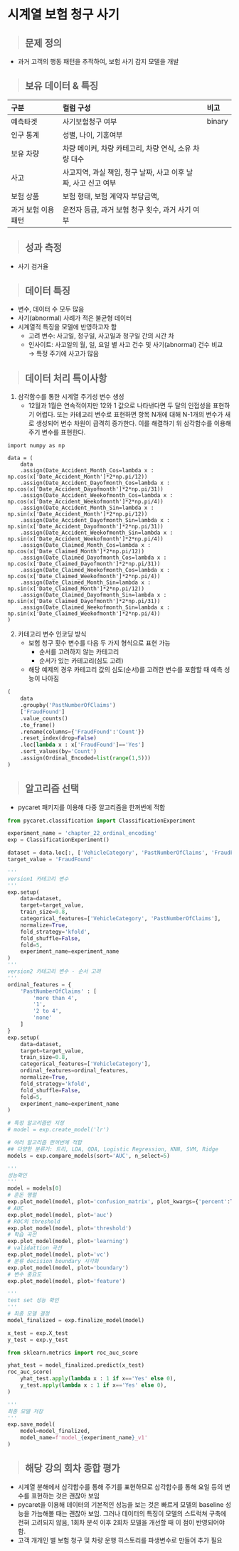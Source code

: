 # 시계열 보험 청구 사기

> ## 문제 정의
- 과거 고객의 행동 패턴을 추적하여, 보험 사기 감지 모델을 개발


> ## 보유 데이터 & 특징

|구분|컬럼 구성|비고|
|:---|:---|:---|
|예측타겟|사기보험청구 여부|binary|
|인구 통계|성별, 나이, 기혼여부||
|보유 차량|차량 메이커, 차량 카테고리, 차량 연식, 소유 차량 대수||
|사고|사고지역, 과실 책임, 청구 날짜, 사고 이후 날짜, 사고 신고 여부|
|보험 상품|보험 형태, 보험 계약자 부담금액, ||
|과거 보험 이용 패턴|운전자 등급, 과거 보험 청구 횟수, 과거 사기 여부||


> ## 성과 측정
- 사기 검거율

> ## 데이터 특징
- 변수, 데이터 수 모두 많음
- 사기(abnormal) 사례가 적은 불균형 데이터
- 시계열적 특징을 모델에 반영하고자 함
    - 고려 변수: 사고일, 청구일, 사고일과 청구일 간의 시간 차
    - 인사이트: 사고일의 월, 일, 요일 별 사고 건수 및 사기(abnormal) 건수 비교 <br/> $\rightarrow$ 특정 주기에 사고가 많음

> ## 데이터 처리 특이사항
1. 삼각함수를 통한 시계열 주기성 변수 생성
    - 12월과 1월은 연속적이지만 12와 1 값으로 나타낸다면 두 달의 인접성을 표현하기 어렵다. 또는 카테고리 변수로 표현하면 항목 N개에 대해 N-1개의 변수가 새로 생성되어 변수 차원이 급격히 증가한다. 이를 해결하기 위 삼각함수를 이용해 주기 변수를 표현한다.  
~~~
import numpy as np

data = (
    data
    .assign(Date_Accident_Month_Cos=lambda x : np.cos(x['Date_Accident_Month']*2*np.pi/12))
    .assign(Date_Accident_Dayofmonth_Cos=lambda x : np.cos(x['Date_Accident_Dayofmonth']*2*np.pi/31))
    .assign(Date_Accident_Weekofmonth_Cos=lambda x : np.cos(x['Date_Accident_Weekofmonth']*2*np.pi/4))
    .assign(Date_Accident_Month_Sin=lambda x : np.sin(x['Date_Accident_Month']*2*np.pi/12))
    .assign(Date_Accident_Dayofmonth_Sin=lambda x : np.sin(x['Date_Accident_Dayofmonth']*2*np.pi/31))
    .assign(Date_Accident_Weekofmonth_Sin=lambda x : np.sin(x['Date_Accident_Weekofmonth']*2*np.pi/4))
    .assign(Date_Claimed_Month_Cos=lambda x : np.cos(x['Date_Claimed_Month']*2*np.pi/12))
    .assign(Date_Claimed_Dayofmonth_Cos=lambda x : np.cos(x['Date_Claimed_Dayofmonth']*2*np.pi/31))
    .assign(Date_Claimed_Weekofmonth_Cos=lambda x : np.cos(x['Date_Claimed_Weekofmonth']*2*np.pi/4))
    .assign(Date_Claimed_Month_Sin=lambda x : np.sin(x['Date_Claimed_Month']*2*np.pi/12))
    .assign(Date_Claimed_Dayofmonth_Sin=lambda x : np.sin(x['Date_Claimed_Dayofmonth']*2*np.pi/31))
    .assign(Date_Claimed_Weekofmonth_Sin=lambda x : np.sin(x['Date_Claimed_Weekofmonth']*2*np.pi/4))
)
~~~

2. 카테고리 변수 인코딩 방식
    - 보험 청구 횟수 변수를 다음 두 가지 형식으로 표현 가능
        - 순서를 고려하지 않는 카테고리
        - 순서가 있는 카테고리(심도 고려)
    - 해당 예제의 경우 카테고리 값의 심도(순서)를 고려한 변수를 포함할 때 예측 성능이 나아짐

~~~ python
(
    data
    .groupby('PastNumberOfClaims')
    ['FraudFound']
    .value_counts()
    .to_frame()
    .rename(columns={'FraudFound':'Count'})
    .reset_index(drop=False)
    .loc[lambda x : x['FraudFound']=='Yes']
    .sort_values(by='Count')
    .assign(Ordinal_Encoded=list(range(1,5)))
)
~~~

> ##  알고리즘 선택
- pycaret 패키지를 이용해 다중 알고리즘을 한꺼번에 적합

~~~python
from pycaret.classification import ClassificationExperiment

experiment_name = 'chapter_22_ordinal_encoding'
exp = ClassificationExperiment()

dataset = data.loc[:, ['VehicleCategory', 'PastNumberOfClaims', 'FraudFound']]
target_value = 'FraudFound'

'''
version1 카테고리 변수
'''
exp.setup(
    data=dataset,
    target=target_value,
    train_size=0.8,
    categorical_features=['VehicleCategory', 'PastNumberOfClaims'],
    normalize=True,
    fold_strategy='kfold',
    fold_shuffle=False,
    fold=5,
    experiment_name=experiment_name
)
'''
version2 카테고리 변수 - 순서 고려
'''
ordinal_features = {
    'PastNumberOfClaims' : [
        'more than 4',
        '1',
        '2 to 4',
        'none'
    ]
}
exp.setup(
    data=dataset,
    target=target_value,
    train_size=0.8,
    categorical_features=['VehicleCategory'],
    ordinal_features=ordinal_features,
    normalize=True,
    fold_strategy='kfold',
    fold_shuffle=False,
    fold=5,
    experiment_name=experiment_name
)

# 특정 알고리즘만 지정
# model = exp.create_model('lr')

# 여러 알고리즘 한꺼번에 적합
## 다양한 분류기: 트리, LDA, QDA, Logistic Regression, KNN, SVM, Ridge
models = exp.compare_models(sort='AUC', n_select=5)

'''
성능확인
'''
model = models[0]
# 혼돈 행렬
exp.plot_model(model, plot='confusion_matrix', plot_kwargs={'percent':True})
# AUC
exp.plot_model(model, plot='auc')
# ROC의 threshold
exp.plot_model(model, plot='threshold')
# 학습 곡선
exp.plot_model(model, plot='learning')
# validattion 곡선
exp.plot_model(model, plot='vc')
# 분류 decision boundary 시각화
exp.plot_model(model, plot='boundary')
# 변수 중요도
exp.plot_model(model, plot='feature')

'''
test set 성능 확인
'''
# 최종 모델 결정
model_finalized = exp.finalize_model(model)

x_test = exp.X_test
y_test = exp.y_test

from sklearn.metrics import roc_auc_score

yhat_test = model_finalized.predict(x_test)
roc_auc_score(
    yhat_test.apply(lambda x : 1 if x=='Yes' else 0),
    y_test.apply(lambda x : 1 if x=='Yes' else 0),
)

'''
최종 모델 저장
'''
exp.save_model(
    model=model_finalized, 
    model_name=f'model_{experiment_name}_v1'
)
~~~


> ## 해당 강의 회차 종합 평가
- 시계열 분해에서 삼각함수를 통해 주기를 표현하므로 삼각함수를 통해 요일 등의 변수를 표현하는 것은 괜찮아 보임
- pycaret을 이용해 데이터의 기본적인 성능을 보는 것은 빠르게 모델의 baseline 성능을 가늠해볼 때는 괜찮아 보임. 그러나 데이터의 특징이 모델의 스트럭쳐 구축에 전혀 고려되지 않음, 1회차 분석 이후 2회차 모델을 개선할 때 이 점이 반영되어야 함.
- 고객 개개인 별 보험 청구 및 차량 운행 히스토리를 파생변수로 만들어 추가 필요